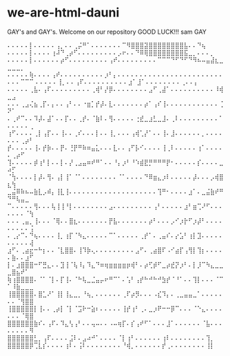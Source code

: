 # we-are-html-dauni
GAY's and GAY's.
Welcome on our repository
GOOD LUCK!!!
sam GAY

⠄⠄⠄⠄⠄⡇⠄⠄⠄⠄⠄⢠⡀⠄⠄⢀⡬⠛⠁⠄⠄⠄⠄⠄⠄⠄⠉⠻⣿⣿⣿⣽⣿⣿⣿⣿⣿⣿⣿⣿⣧⠄⠄⠙⢦ ⠄⠄⠄⠄⠄⡇⠄⠄⠄⠄⢰⠼⠙⢀⡴⠋⠄⠄⠄⠄⠄⠄⠄⠄⠄⡠⠖⠄⠄⠙⠿⢿⣿⣿⣿⣿⣿⣿⣿⣿⣯⣀⡀⠄⠄⠄⡀ ⠄⠄⠄⠄⠄⡇⠄⠄⠄⠄⠄⠄⡴⠋⠄⠄⠄⠄⠄⠄⠄⠄⠄⢠⠞⠄⠄⠄⠄⠄⠄⠄⠄⠄⠉⠉⠉⠙⠋⠙⠋⠙⠻⠦⠤⣤⣼⣆⣀⣀⣀⣀⡀ ⠄⠄⠄⠄⠄⢷⠄⠄⠄⠄⢠⠞⠄⠄⠄⠄⠄⠄⠄⠄⠄⠄⡰⠃⡄⠄⠄⠄⠄⠄⠄⠄⠄⠄⠄⠄⠄⠄⠄⠄⠄⠄⠄⠄⠄⠄⠄⠄⠄⠄⠄⠄⠉⠉⠉ ⠄⠄⠄⠄⠄⢸⡀⠄⠄⢠⠏⠄⠄⠄⠄⠄⠄⠄⠄⠄⠄⣰⠁⣸⠁⠄⠄⠄⠄⠄⠄⠄⠄⢀⠄⠄⡄ ⠄⠄⠄⠄⠄⢀⣧⠄⢠⠏⠄⠄⠄⠄⠄⠄⠄⠄⠄⢀⢾⠃⡜⡿⠄⠄⠄⠄⠄⠄⠄⠄⣠⠋⢀⣼⠁⠄⠄⠄⠄⠄⠄⠄⠄⠄⠄⠸⢾⣀⣠ ⠄⠄⠄⢀⣠⢌⣦⢀⡏⠄⡄⠄⠄⢠⠃⠄⠄⠐⣶⡁⡞⡼⠄⣇⠄⠄⠄⠄⠄⠄⠄⡴⠁⢠⠎⢸⠄⠄⠄⠄⠄⠄⠄⠄⠄⠄⠄⠄⢈⠝⠁ ⠄⢀⠞⠉⠄⠄⠹⡼⠄⣼⠁⠄⠄⡏⠄⠄⢀⡞⠄⠈⣷⠇⠄⢻⠄⠄⠄⠄⠄⢐⣞⣀⣰⣃⣀⣸⠄⢀⠇⠄⠄⠄⠄⠄⠄⠄⠄⠄⠁⠄⠄⠄⠄⠄⢀ ⢰⠋⠄⠄⠄⠄⢀⡇⢠⡏⠄⠄⢸⠄⠄⢀⠎⠄⠄⠄⡇⠄⠄⢸⡀⠄⠄⠄⢠⢾⢁⡜⠁⠄⠄⢸⠄⣸⠄⠄⠄⠄⠄⠄⡀⠄⠄⠄⠄⠄⠄⠄⢀⡴⠃ ⡞⠄⠄⠄⠄⠄⢸⠄⡞⡷⠄⠄⡟⠄⢘⡟⠛⠷⠶⣤⣅⠄⠄⠄⣇⠄⠄⢠⠋⡧⠊⠄⠄⠄⠄⢸⢀⠇⠄⠄⠄⠄⠄⢰⠁⠄⠄⠄⠄⠄⢀⡴⠋ ⢹⠄⠄⠄⠄⠄⡾⢰⠃⡇⠄⠄⡇⠄⡜⢀⣠⣤⠶⠞⠛⠁⠄⠄⠘⡄⡰⠃⠘⠱⣾⣟⡛⠛⠛⠛⡟⠂⠄⠄⠄⠄⠄⡎⠄⠄⠄⠄⣀⠴⡋ ⠈⢳⠄⠄⠄⠄⡇⡼⠄⢻⠄⢠⡇⢸⠁⠈⠁⠄⠄⠄⠄⠄⠄⠄⠄⠈⠁⠄⠄⠄⠄⠙⠿⣶⣄⡰⠇⠄⠄⠄⠄⠄⡼⠄⠄⠄⡠⢾⣿⣆⢳ ⣀⣬⠿⠷⠦⠤⣷⣇⡠⠾⡄⢸⣇⢸⠄⠄⠄⠄⠄⠄⠄⠄⠄⠄⠄⠄⠄⠄⠄⠄⠄⠄⠄⠄⢹⠛⠂⠄⠄⠄⠄⣰⠁⠄⣀⣬⣷⠞⠛⠙⠛⢧⣤⣀ ⠉⠄⠄⠄⠄⠄⢻⠄⠄⠄⢧⢸⢸⠘⡇⠄⠄⠄⠄⠄⠄⠄⠄⣠⠄⠄⠄⠄⠄⠄⠄⠄⠄⢠⠃⠄⠄⠄⠄⠄⣰⠃⣶⢉⠜⠋⠄⠄⠄⠄⠄⠄⠄⠈⢳ ⠄⠄⠄⢀⣤⡀⢸⠄⠄⠄⠈⢿⠄⠄⣿⣆⠄⠄⠄⠄⠄⠄⠄⡟⣧⠄⠄⠄⠄⠄⠄⠄⡴⠃⠄⠄⠄⡠⠊⡰⡗⠋⡰⡼⠃⠄⠄⠄⠄⠄⠄⠄⠄⠄⢨ ⠄⢀⡔⠉⠄⠙⢦⠄⠄⠄⠄⢸⡀⢰⡏⠈⠳⣄⠄⠄⠄⠄⠄⠉⠁⠄⠄⠄⠄⠄⢀⡞⠁⠄⢀⣤⠎⠄⡔⣡⠃⢰⡇⣹⠄⠄⠄⠄⠄⠄⠄⠄⠄⠄⢼ ⣰⠋⠄⢀⣴⣖⠒⠓⡆⠄⠄⠈⣇⣿⣿⠄⢸⠹⡷⢄⠄⠄⠄⠄⠄⠄⠄⠄⠄⣠⠋⠄⢀⣴⣿⠏⠠⠊⣴⡏⢠⢻⡇⢹⡆⠄⠄⠄⠄⠄⣷⠄⠄⣰⠋ ⡇⠄⣰⣿⣿⣿⠒⠋⣛⣄⠄⠄⣹⢸⠈⢧⠸⡄⠹⣄⠙⠶⢶⣶⣶⣶⣶⡶⢾⠃⠄⡴⢋⡾⠋⣀⡴⣞⡝⡰⠃⠄⡇⡸⠉⠳⣄⣀⣀⣀⣿⣦⠞⠁ ⢷⢰⣿⣿⣿⣿⠄⠈⠁⠈⡇⠄⡏⢸⠄⠈⠓⢧⣀⣈⣤⡤⠖⠛⠉⠁⠄⢡⠃⢠⡞⠓⠚⠓⠚⣳⡞⠈⠘⠁⠄⠄⢹⡇⠄⠄⠄⠈⠉⠁⠸⣷⣀⣀⣀ ⢸⣿⣿⣿⣿⣿⠄⣿⣁⠜⠁⢸⡇⢸⣄⣀⡀⠘⢦⡀⠄⠄⠄⠄⠄⠄⢀⠏⡴⡻⠄⠄⠄⠠⣎⠹⡄⠄⢀⣀⣤⣤⣀⠁⠄⠄⠄⠄⠄⠄⠄⠈⢻⣿⣿ ⢸⣿⣿⣿⣿⣿⡇⢸⠄⠄⢀⡴⡇⠈⡇⠈⣩⠗⠒⣵⠆⠄⠄⠄⠄⠄⢸⡞⢰⠃⢀⠄⣀⡰⠟⠒⠒⡿⠉⠄⠄⠄⠈⠑⣄⠄⠄⠄⠄⠄⠄⠄⠈⢿⣿ ⣿⣿⣿⣿⣿⣿⣷⠎⠄⢠⠏⠄⠹⣄⢣⢠⠃⠄⠄⢤⠤⠄⠄⠠⠤⢶⡏⠄⡎⢠⠞⠋⠁⠄⠄⠄⣸⠁⠄⠄⠄⠄⠄⠄⠈⣧⠄⠄⠄⠄⠄⠄⠄⠄⠻ ⣿⣿⣿⣿⣿⣿⣃⡀⢠⠏⠄⠄⠄⠄⣨⠇⠄⣠⠴⠚⠁⠄⠄⠄⠄⠈⡇⢰⠃⠄⠄⠄⠄⠄⠄⢰⠇⠄⠄⠄⠄⠄⠄⠄⠄⢹⡀ ⣿⣿⣿⣿⣿⡿⢉⣇⡎⠄⠄⠄⠄⢰⠇⠄⢨⠇⠄⠄⠄⠄⠄⠄⠄⠄⠘⢾⡀⠄⠄⠄⠄⠄⠄⡞⢀⠄⠄⠄⠄⠄⠄⠄⠄⢸⡇
